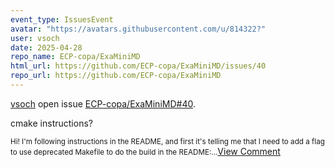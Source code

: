 ```yaml
---
event_type: IssuesEvent
avatar: "https://avatars.githubusercontent.com/u/814322?"
user: vsoch
date: 2025-04-28
repo_name: ECP-copa/ExaMiniMD
html_url: https://github.com/ECP-copa/ExaMiniMD/issues/40
repo_url: https://github.com/ECP-copa/ExaMiniMD
---
```


<a href='https://github.com/vsoch' target='_blank'>vsoch</a> open issue <a href='https://github.com/ECP-copa/ExaMiniMD/issues/40' target='_blank'>ECP-copa/ExaMiniMD#40</a>.

<p>cmake instructions?</p><small>Hi! I'm following instructions in the README, and first it's telling me that I need to add a flag to use deprecated Makefile to do the build in the README:...</small><a href='https://github.com/ECP-copa/ExaMiniMD/issues/40' target='_blank'>View Comment</a>